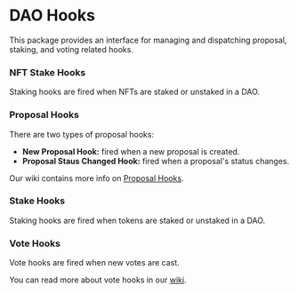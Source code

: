 # DAO Hooks
This package provides an interface for managing and dispatching proposal, 
staking, and voting related hooks. 

### NFT Stake Hooks
Staking hooks are fired when NFTs are staked or unstaked in a DAO.

### Proposal Hooks
There are two types of proposal hooks:
- **New Proposal Hook:** fired when a new proposal is created.
- **Proposal Staus Changed Hook:** fired when a proposal's status changes. 

Our wiki contains more info on [Proposal Hooks](https://github.com/DA0-DA0/dao-contracts/wiki/Proposal-Hooks-Interactions).

### Stake Hooks
Staking hooks are fired when tokens are staked or unstaked in a DAO.

### Vote Hooks
Vote hooks are fired when new votes are cast.

You can read more about vote hooks in our [wiki](https://github.com/DA0-DA0/dao-contracts/wiki/Proposal-Hooks-Interactions).
